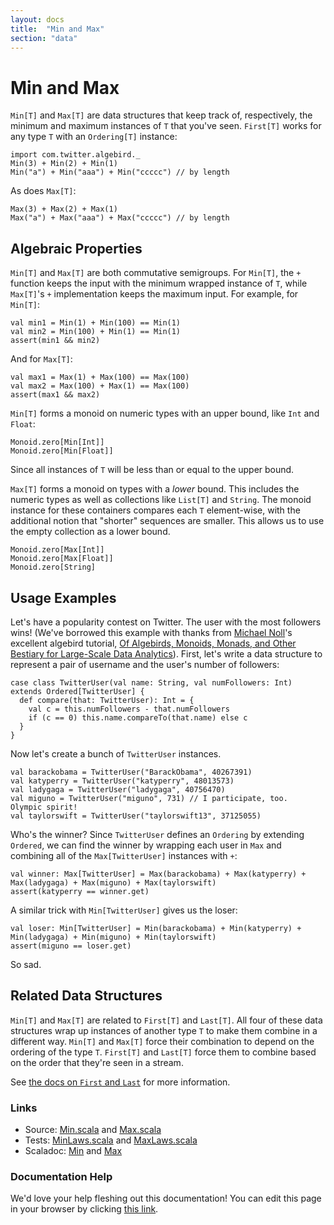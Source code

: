 ```yaml
---
layout: docs
title:  "Min and Max"
section: "data"
---
```


# Min and Max

`Min[T]` and `Max[T]` are data structures that keep track of, respectively, the minimum and maximum instances of `T` that you've seen. `First[T]` works for any type `T` with an `Ordering[T]` instance:

```tut:book
import com.twitter.algebird._
Min(3) + Min(2) + Min(1)
Min("a") + Min("aaa") + Min("ccccc") // by length
```

As does `Max[T]`:

```tut:book
Max(3) + Max(2) + Max(1)
Max("a") + Max("aaa") + Max("ccccc") // by length
```

## Algebraic Properties

`Min[T]` and `Max[T]` are both commutative semigroups. For `Min[T]`, the `+` function keeps the input with the minimum wrapped instance of `T`, while `Max[T]`'s `+` implementation keeps the maximum input. For example, for `Min[T]`:

```tut:book
val min1 = Min(1) + Min(100) == Min(1)
val min2 = Min(100) + Min(1) == Min(1)
assert(min1 && min2)
```

And for `Max[T]`:

```tut:book
val max1 = Max(1) + Max(100) == Max(100)
val max2 = Max(100) + Max(1) == Max(100)
assert(max1 && max2)
```

`Min[T]` forms a monoid on numeric types with an upper bound, like `Int` and `Float`:

```tut:book
Monoid.zero[Min[Int]]
Monoid.zero[Min[Float]]
```

Since all instances of `T` will be less than or equal to the upper bound.

`Max[T]` forms a monoid on types with a *lower* bound. This includes the numeric types as well as collections like `List[T]` and `String`. The monoid instance for these containers compares each `T` element-wise, with the additional notion that "shorter" sequences are smaller. This allows us to use the empty collection as a lower bound.

```tut:book
Monoid.zero[Max[Int]]
Monoid.zero[Max[Float]]
Monoid.zero[String]
```

## Usage Examples

Let's have a popularity contest on Twitter. The user with the most followers wins! (We've borrowed this example with thanks from [Michael Noll](https://twitter.com/miguno)'s excellent algebird tutorial, [Of Algebirds, Monoids, Monads, and Other Bestiary for Large-Scale Data Analytics](http://www.michael-noll.com/blog/2013/12/02/twitter-algebird-monoid-monad-for-large-scala-data-analytics)). First, let's write a data structure to represent a pair of username and the user's number of followers:

```tut:book
case class TwitterUser(val name: String, val numFollowers: Int) extends Ordered[TwitterUser] {
  def compare(that: TwitterUser): Int = {
    val c = this.numFollowers - that.numFollowers
    if (c == 0) this.name.compareTo(that.name) else c
  }
}
```

Now let's create a bunch of `TwitterUser` instances.

```tut:book
val barackobama = TwitterUser("BarackObama", 40267391)
val katyperry = TwitterUser("katyperry", 48013573)
val ladygaga = TwitterUser("ladygaga", 40756470)
val miguno = TwitterUser("miguno", 731) // I participate, too.  Olympic spirit!
val taylorswift = TwitterUser("taylorswift13", 37125055)
```

Who's the winner? Since `TwitterUser` defines an `Ordering` by extending `Ordered`, we can find the winner by wrapping each user in `Max` and combining all of the `Max[TwitterUser]` instances with `+`:


```tut:book
val winner: Max[TwitterUser] = Max(barackobama) + Max(katyperry) + Max(ladygaga) + Max(miguno) + Max(taylorswift)
assert(katyperry == winner.get)
```

A similar trick with `Min[TwitterUser]` gives us the loser:

```tut:book
val loser: Min[TwitterUser] = Min(barackobama) + Min(katyperry) + Min(ladygaga) + Min(miguno) + Min(taylorswift)
assert(miguno == loser.get)
```

So sad.

## Related Data Structures

`Min[T]` and `Max[T]` are related to `First[T]` and `Last[T]`. All four of these data structures wrap up instances of another type `T` to make them combine in a different way. `Min[T]` and `Max[T]` force their combination to depend on the ordering of the type `T`. `First[T]` and `Last[T]` force them to combine based on the order that they're seen in a stream.

See [the docs on `First` and `Last`](first_and_last.html) for more information.

### Links

- Source: [Min.scala](https://github.com/twitter/algebird/blob/develop/algebird-core/src/main/scala/com/twitter/algebird/Min.scala) and [Max.scala](https://github.com/twitter/algebird/blob/develop/algebird-core/src/main/scala/com/twitter/algebird/Max.scala)
- Tests: [MinLaws.scala](https://github.com/twitter/algebird/blob/develop/algebird-test/src/test/scala/com/twitter/algebird/MinLaws.scala) and [MaxLaws.scala](https://github.com/twitter/algebird/blob/develop/algebird-test/src/test/scala/com/twitter/algebird/MaxLaws.scala)
- Scaladoc: [Min]({{site.baseurl}}/api#com.twitter.algebird.Min) and [Max]({{site.baseurl}}/api#com.twitter.algebird.Max)

### Documentation Help

We'd love your help fleshing out this documentation! You can edit this page in your browser by clicking [this link](https://github.com/twitter/algebird/edit/develop/docs/src/main/tut/datatypes/min_and_max.md).
